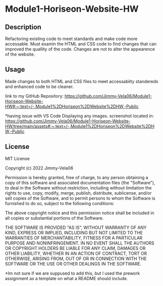 # Module1-Horiseon-Website-HW


## Description
Refactoring existing code to meet standards and make code more accessable. Must examin the HTML and CSS code to find changes that can improved the quallity of the code. Changes are not to alter the appearence of the website.

## Usage
Made changes to both HTML and CSS files to meet accessabilty standereds and enhanced code to be cleaner.

link to my GitHub Repository:
https://github.com/Jimmy-Vela06/Module1-Horiseon-Website-HW#:~:text=/-,Module1%2DHoriseon%2DWebsite%2DHW,-Public

*having issue with VS Code Displaying any images.
screenshot located in:
https://github.com/Jimmy-Vela06/Module1-Horiseon-Website-HW/tree/main/assets#:~:text=/-,Module1%2DHoriseon%2DWebsite%2DHW,-Public


## License

MIT License

Copyright (c) 2022 Jimmy-Vela06

Permission is hereby granted, free of charge, to any person obtaining a copy
of this software and associated documentation files (the "Software"), to deal
in the Software without restriction, including without limitation the rights
to use, copy, modify, merge, publish, distribute, sublicense, and/or sell
copies of the Software, and to permit persons to whom the Software is
furnished to do so, subject to the following conditions:

The above copyright notice and this permission notice shall be included in all
copies or substantial portions of the Software.

THE SOFTWARE IS PROVIDED "AS IS", WITHOUT WARRANTY OF ANY KIND, EXPRESS OR
IMPLIED, INCLUDING BUT NOT LIMITED TO THE WARRANTIES OF MERCHANTABILITY,
FITNESS FOR A PARTICULAR PURPOSE AND NONINFRINGEMENT. IN NO EVENT SHALL THE
AUTHORS OR COPYRIGHT HOLDERS BE LIABLE FOR ANY CLAIM, DAMAGES OR OTHER
LIABILITY, WHETHER IN AN ACTION OF CONTRACT, TORT OR OTHERWISE, ARISING FROM,
OUT OF OR IN CONNECTION WITH THE SOFTWARE OR THE USE OR OTHER DEALINGS IN THE
SOFTWARE.

*Im not sure if we are suppused to add this, but I used the prework assignment as a template on what a README should include.